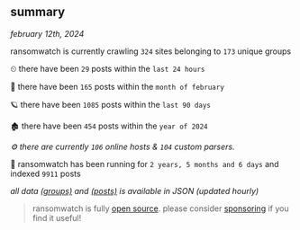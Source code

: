 
## summary
_february 12th, 2024_

ransomwatch is currently crawling `324` sites belonging to `173` unique groups

⏲ there have been `29` posts within the `last 24 hours`

🦈 there have been `165` posts within the `month of february`

🪐 there have been `1085` posts within the `last 90 days`

🏚 there have been `454` posts within the `year of 2024`

_⚙️ there are currently `106` online hosts & `104` custom parsers._

🦕 ransomwatch has been running for `2 years, 5 months and 6 days` and indexed `9911` posts

_all data  [(groups)](http://ransomwhat.telemetry.ltd/groups) and [(posts)](http://ransomwhat.telemetry.ltd/posts) is available in JSON (updated hourly)_

> ransomwatch is fully [open source](https://github.com/joshhighet/ransomwatch#ransomwatch--). please consider [sponsoring](https://github.com/sponsors/joshhighet) if you find it useful!

